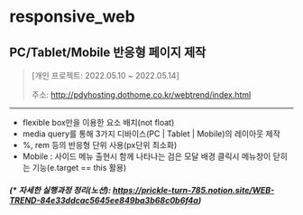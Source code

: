 # responsive_web
## PC/Tablet/Mobile 반응형 페이지 제작
> [개인 프로젝트: 2022.05.10 ~ 2022.05.14]
> 
> 주소: http://pdyhosting.dothome.co.kr/webtrend/index.html
***
* flexible box만을 이용한 요소 배치(not float)
* media query를 통해 3가지 디바이스(PC | Tablet | Mobile)의 레이아웃 제작
* %, rem 등의 반응형 단위 사용(px단위 최소화)
* Mobile : 사이드 메뉴 출현시 함께 나타나는 검은 모달 배경 클릭시 메뉴창이 닫히는 기능(e.target == this 활용) 

#### _(* 자세한 실행과정 정리(노션): https://prickle-turn-785.notion.site/WEB-TREND-84e33ddcac5645ee849ba3b68c0b6f4a)_
